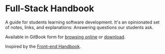 # Full-Stack Handbook

A guide for students learning software development. It's an opinionated set of notes, links, and explanations: Answering questions our students ask.

Available in GitBook form for [browsing online](https://dogweather.gitbooks.io/full-stack-handbook/content/) or [download](https://www.gitbook.com/book/dogweather/full-stack-handbook/details).

Inspired by the [Front-end Handbook](http://www.frontendhandbook.com/).